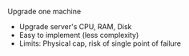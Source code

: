 Upgrade one machine
- Upgrade server's CPU, RAM, Disk
- Easy to implement (less complexity)
- Limits: Physical cap, risk of single point of failure
